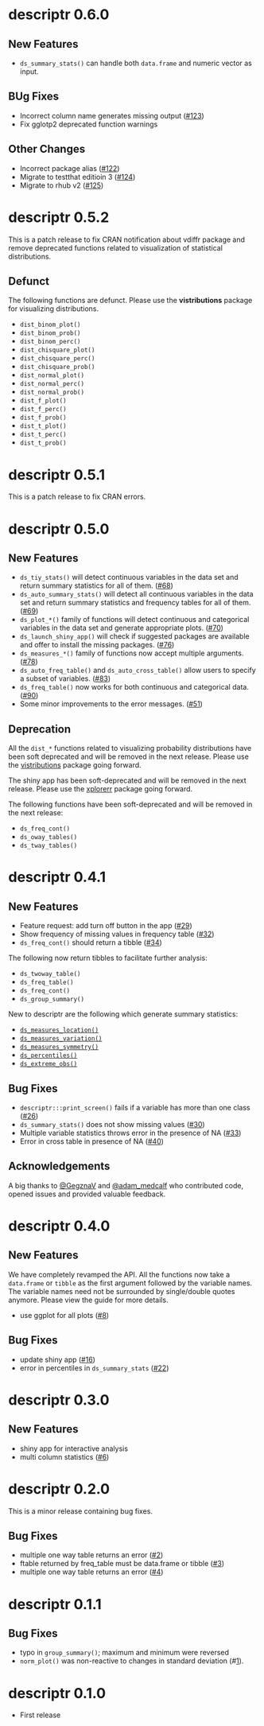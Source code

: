 # descriptr 0.6.0

## New Features

- `ds_summary_stats()` can handle both `data.frame` and numeric vector as input.

## BUg Fixes

- Incorrect column name generates missing output ([#123](https://github.com/rsquaredacademy/descriptr/issues/123))
- Fix gglotp2 deprecated function warnings

## Other Changes

- Incorrect package alias ([#122](https://github.com/rsquaredacademy/descriptr/issues/122))
- Migrate to testthat editioin 3 ([#124](https://github.com/rsquaredacademy/descriptr/issues/124))
- Migrate to rhub v2 ([#125](https://github.com/rsquaredacademy/descriptr/issues/125))

# descriptr 0.5.2

This is a patch release to fix CRAN notification about vdiffr package 
and remove deprecated functions related to visualization of 
statistical distributions.

## Defunct

The following functions are defunct. Please use the **vistributions**
package for visualizing distributions.

- `dist_binom_plot()`
- `dist_binom_prob()`
- `dist_binom_perc()`
- `dist_chisquare_plot()` 
- `dist_chisquare_perc()` 
- `dist_chisquare_prob()`
- `dist_normal_plot()` 
- `dist_normal_perc()` 
- `dist_normal_prob()`
- `dist_f_plot()` 
- `dist_f_perc()` 
- `dist_f_prob()`
- `dist_t_plot()` 
- `dist_t_perc()` 
- `dist_t_prob()`

# descriptr 0.5.1

This is a patch release to fix CRAN errors.

# descriptr 0.5.0

## New Features

- `ds_tiy_stats()` will detect continuous variables in the data set and return
summary statistics for all of them. ([#68](https://github.com/rsquaredacademy/descriptr/issues/68))
- `ds_auto_summary_stats()` will detect all continuous variables in the data 
set and return summary statistics and frequency tables for all of them. 
([#69](https://github.com/rsquaredacademy/descriptr/issues/69))
- `ds_plot_*()` family of functions will detect continuous and categorical 
variables in the data set and generate appropriate plots. ([#70](https://github.com/rsquaredacademy/descriptr/issues/70))
- `ds_launch_shiny_app()` will check if suggested packages are available and 
offer to install the missing packages. ([#76](https://github.com/rsquaredacademy/descriptr/issues/76))
- `ds_measures_*()` family of functions now accept multiple arguments. ([#78](https://github.com/rsquaredacademy/descriptr/issues/78))
- `ds_auto_freq_table()` and `ds_auto_cross_table()` allow users to specify a 
subset of variables. ([#83](https://github.com/rsquaredacademy/descriptr/issues/83))
- `ds_freq_table()` now works for both continuous and categorical data. ([#90](https://github.com/rsquaredacademy/descriptr/issues/90))
- Some minor improvements to the error messages. ([#51](https://github.com/rsquaredacademy/descriptr/issues/51))

## Deprecation

All the `dist_*` functions related to visualizing probability distributions have
been soft deprecated and will be removed in the next release. Please use the 
[vistributions](https://cran.r-project.org/package=vistributions) package going forward.

The shiny app has been soft-deprecated and will be removed in the next release. 
Please use the [xplorerr](https://cran.r-project.org/package=xplorerr) package 
going forward.

The following functions have been soft-deprecated and will be removed in the 
next release:

- `ds_freq_cont()`
- `ds_oway_tables()`
- `ds_tway_tables()`

# descriptr 0.4.1

## New Features

- Feature request: add turn off button in the app
([#29](https://github.com/rsquaredacademy/descriptr/issues/29))
- Show frequency of missing values in frequency table
([#32](https://github.com/rsquaredacademy/descriptr/issues/32))
- `ds_freq_cont()` should return a tibble
([#34](https://github.com/rsquaredacademy/descriptr/issues/34))

The following now return tibbles to facilitate further analysis:

- `ds_twoway_table()`
- `ds_freq_table()`
- `ds_freq_cont()`
- `ds_group_summary()`

New to descriptr are the following which generate summary statistics:

- [`ds_measures_location()`](https://descriptr.rsquaredacademy.com/reference/ds_measures_location.html)
- [`ds_measures_variation()`](https://descriptr.rsquaredacademy.com/reference/ds_measures_variation.html)
- [`ds_measures_symmetry()`](https://descriptr.rsquaredacademy.com/reference/ds_measures_symmetry.html)
- [`ds_percentiles()`](https://descriptr.rsquaredacademy.com/reference/ds_percentiles.html)
- [`ds_extreme_obs()`](https://descriptr.rsquaredacademy.com/reference/ds_extreme_obs.html)

## Bug Fixes

- `descriptr:::print_screen()` fails if a variable has more than one class 
([#26](https://github.com/rsquaredacademy/descriptr/issues/26))
- `ds_summary_stats()` does not show missing values 
([#30](https://github.com/rsquaredacademy/descriptr/issues/30))
- Multiple variable statistics throws error in the presence of NA
([#33](https://github.com/rsquaredacademy/descriptr/issues/33))
- Error in cross table in presence of NA
([#40](https://github.com/rsquaredacademy/descriptr/issues/40))

## Acknowledgements

A big thanks to [@GegznaV](https://github.com/GegznaV) and [@adam_medcalf](https://dabblingwithdata.amedcalf.com) who contributed code, opened issues and provided valuable feedback.


# descriptr 0.4.0

## New Features

We have completely revamped the API. All the functions now
take a `data.frame` or `tibble` as the first argument followed 
by the variable names. The variable names need not be surrounded
by single/double quotes anymore. Please view the guide for 
more details.

- use ggplot for all plots
([#8](https://github.com/rsquaredacademy/descriptr/issues/8))

## Bug Fixes

- update shiny app
([#16](https://github.com/rsquaredacademy/descriptr/issues/16))
- error in percentiles in `ds_summary_stats`
([#22](https://github.com/rsquaredacademy/descriptr/issues/22))



# descriptr 0.3.0

## New Features

- shiny app for interactive analysis
- multi column statistics
([#6](https://github.com/rsquaredacademy/descriptr/issues/6))

# descriptr 0.2.0

This is a minor release containing bug fixes. 

## Bug Fixes

- multiple one way table returns an error ([#2](https://github.com/rsquaredacademy/descriptr/issues/2))
- ftable returned by freq_table must be data.frame or tibble ([#3](https://github.com/rsquaredacademy/descriptr/issues/3))
- multiple one way table returns an error ([#4](https://github.com/rsquaredacademy/descriptr/issues/4))

# descriptr 0.1.1

## Bug Fixes

- typo in `group_summary()`; maximum and minimum were reversed 
- `norm_plot()` was non-reactive to changes in standard deviation (#[1](https://github.com/rsquaredacademy/descriptr/issues/1)).

# descriptr 0.1.0

* First release



